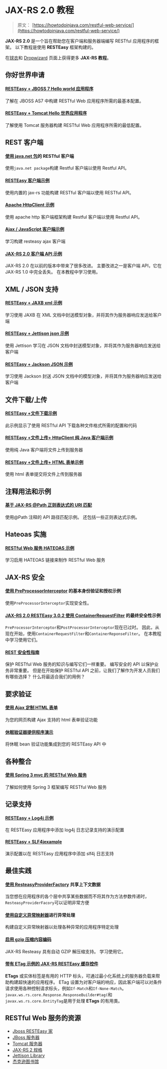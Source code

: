 # JAX-RS 2.0 教程

> 原文： [https://howtodoinjava.com/restful-web-service/](https://howtodoinjava.com/restful-web-service/)

**JAX-RS 2.0** 是一个旨在帮助您在客户端和服务器端编写 RESTful 应用程序的框架。 以下教程是使用 **RESTEasy** 框架构建的。

在[球衣](//howtodoinjava.com/jersey-jax-rs-tutorials/)和 [Dropwizard](//howtodoinjava.com/dropwizard-tutorials/) 页面上获得更多 **JAX-RS 教程**。

## 你好世界申请

#### [RESTEasy + JBOSS 7 Hello world 应用程序](//howtodoinjava.com/resteasy/resteasy-jboss-7-hello-world-application/ "RESTEasy + JBOSS 7 Hello world application")

了解在 JBOSS AS7 中构建 RESTful Web 应用程序所需的最基本配置。

#### [RESTEasy + Tomcat Hello 世界应用程序](//howtodoinjava.com/resteasy/resteasy-tomcat-hello-world-application/ "RESTEasy + Tomcat hello world application")

了解使用 Tomcat 服务器构建 RESTful Web 应用程序所需的最低配置。

## REST 客户端

#### [使用 java.net 包](//howtodoinjava.com/resteasy/restful-webservices-client-using-java-net-package/ "testful client using java.net package")的 RESTful 客户端

使用`java.net package`构建 Restful 客户端以使用 Restful API。

#### [RESTEasy 客户端示例](//howtodoinjava.com/resteasy/resteasy-client-for-consuming-rest-apis/ "RESTEasy client for consuming REST APIs")

使用内置的 jax-rs 功能构建 RESTful 客户端以使用 RESTful API。

#### [Apache HttpClient 示例](//howtodoinjava.com/apache-commons/jax-rs-restful-client-using-apache-httpclient/ "JAX-RS RESTful client using apache httpclient")

使用 apache http 客户端框架构建 Restful 客户端以使用 Restful API。

#### [Ajax / JavaScript 客户端示例](//howtodoinjava.com/resteasy/resteasy-javascriptajax-client-demo/ "RESTEasy javascript/ajax client demo")

学习构建 resteasy ajax 客户端

#### [JAX-RS 2.0 客户端 API 示例](//howtodoinjava.com/resteasy/jax-rs-2-0-resteasy-3-0-2-final-client-api-example/ "JAX-RS 2.0 RESTEasy 3.0.2.Final Client API example")

JAX-RS 2.0 在以前的版本中带来了很多改进。 主要改进之一是客户端 API，它在 JAX-RS 1.0 中完全丢失。 在本教程中学习使用。

## XML / JSON 支持

#### [RESTEasy + JAXB xml 示例](//howtodoinjava.com/resteasy/resteasy-jaxb-xml-example/ "RESTEasy + JAXB xml example")

学习使用 JAXB 在 XML 文档中封送模型对象，并将其作为服务器响应发送给客户端

#### [RESTEasy + Jettison json 示例](//howtodoinjava.com/resteasy/resteasy-jettison-json-example/ "RESTEasy + Jettison json example")

使用 Jettison 学习在 JSON 文档中封送模型对象，并将其作为服务器响应发送给客户端

#### [RESTEasy + Jackson JSON 示例](//howtodoinjava.com/2013/05/10/resteasy-jackson-json-example/ "RESTEasy + Jackson JSON example")

学习使用 Jackson 封送 JSON 文档中的模型对象，并将其作为服务器响应发送给客户端

## 文件下载/上传

#### [RESTEasy +文件下载示例](//howtodoinjava.com/resteasy/resteasy-file-download-example/ "RESTEasy + File download example")

此示例显示了使用 RESTful API 下载各种文件格式所需的配置和代码

#### [RESTEasy +文件上传+ HttpClient 纯 Java 客户端示例](//howtodoinjava.com/resteasy/jax-rs-resteasy-file-upload-httpclient-example/ "JAX-RS RESTEasy file upload + httpclient example")

使用纯 Java 客户端将文件上传到服务器

#### [RESTEasy +文件上传+ HTML 表单示例](//howtodoinjava.com/resteasy/jax-rs-resteasy-file-upload-html-form-example/ "JAX-RS RESTEasy file upload + html form example")

使用 html 表单提交将文件上传到服务器

## 注释用法和示例

#### [基于 JAX-RS @Path 正则表达式的 URI 匹配](//howtodoinjava.com/resteasy/jax-rs-path-regex-based-uri-matching/ "@Path example")

使用@Path 注释的 API 路径匹配示例。 还包括一些正则表达式示例。

## Hateoas 实施

#### [RESTful Web 服务 HATEOAS 示例](//howtodoinjava.com/resteasy/writing-restful-webservices-with-hateoas-using-jax-rs-and-jaxb-in-java/ "How to write RESTful web services using jax-rs and jaxb in java [HATEOAS example]")

学习启用 HATEOAS 链接来制作 RESTful Web 服务

## JAX-RS 安全

#### [使用 PreProcessorInterceptor](//howtodoinjava.com/resteasy/jax-rs-resteasy-basic-authentication-and-authorization-tutorial/ "JAX-RS RESTEasy basic authentication and authorization tutorial") 的基本身份验证和授权示例

使用`PreProcessorInterceptor`实现安全性。

#### [JAX-RS 2.0 RESTEasy 3.0.2 使用 ContainerRequestFilter](//howtodoinjava.com/resteasy/jax-rs-2-0-resteasy-3-0-2-final-security-tutorial/ "JAX-RS 2.0 RESTEasy 3.0.2.Final security tutorial") 的最终安全性示例

`PreProcessorInterceptor`和`PostProcessorInterceptor`现在已过时。 因此，从现在开始，使用`ContainerRequestFilter`和`ContainerReponseFilter`。 在本教程中学习使用它们。

#### [REST 安全性指南](//howtodoinjava.com/security/restful-web-services-security-guide/)

保护 RESTful Web 服务的知识与编写它们一样重要。 编写安全的 API 以保护业务非常重要。 但是在开始保护 RESTful API 之前，让我们了解作为开发人员我们有哪些选择？ 什么将最适合我们的用例？

## 要求验证

#### [使用 Ajax 定制 HTML 表单](//howtodoinjava.com/resteasy/jax-rs-custom-validation-example-using-ajax/ "JAX-RS custom validation example using ajax")

为您的网页构建 Ajax 支持的 html 表单验证功能

#### [休眠验证器提供程序演示](//howtodoinjava.com/resteasy/resteasy-bean-validation-using-hibernate-validator-provider/ "RESTEasy bean validation using hibernate validator provider")

将休眠 bean 验证功能集成到您的 RESTEasy API 中

## 各种整合

#### [使用 Spring 3 mvc 的 RESTful Web 服务](//howtodoinjava.com/spring/spring-restful/how-to-write-restful-webservices-using-spring-3-mvc/)

了解如何使用 Spring 3 框架编写 RESTful Web 服务

## 记录支持

#### [RESTEasy + Log4j 示例](//howtodoinjava.com/log4j/resteasy-tomcat-7-log4j-logging-example/ "RESTEasy + Tomcat 7 + Log4j logging example")

在 RESTEasy 应用程序中添加 log4j 日志记录支持的演示配置

#### [RESTEasy + SLF4jexample](//howtodoinjava.com/resteasy/resteasy-tomcat-7-slf4j-logging-example/ "RESTEasy + Tomcat 7 + SLF4J logging example")

演示配置以在 RESTEasy 应用程序中添加 slf4j 日志支持

## 最佳实践

#### [使用 ResteasyProviderFactory](//howtodoinjava.com/resteasy/share-context-data-with-jax-rs-resteasyproviderfactory/ "Share context data with JAX-RS ResteasyProviderFactory") 共享上下文数据

当您想在应用程序的各个层中共享某些数据而不将其作为方法参数传递时，`ResteasyProviderFacory`可以证明非常方便

#### [使用自定义异常映射器](//howtodoinjava.com/resteasy/exception-handling-in-jax-rs-resteasy-with-exceptionmapper/ "Exception handling in JAX-RS RESTEasy with ExceptionMapper")进行异常处理

构建自定义异常映射器以处理各种异常的应用程序特定处理

#### [启用 gzip 压缩内容编码](//howtodoinjava.com/resteasy/enable-gzip-compression-content-encoding-in-resteasy/ "Enable gzip compression content encoding in RESTEasy")

JAX-RS Resteasy 具有自动 GZIP 解压缩支持。 学习使用它。

#### [带有 ETag 示例的 JAX-RS RESTEasy 缓存控件](//howtodoinjava.com/2013/06/05/jax-rs-resteasy-cache-control-with-etag-example/ "JAX-RS RESTEasy Cache control with ETag example")

**ETags** 或实体标签是有用的 HTTP 标头，可通过最小化系统上的服务器负载来帮助构建超快速的应用程序。 ETag 设置为对客户端的响应，因此客户端可以对条件请求使用各种控制请求标头，例如`If-Match`和`If-None-Match`。 `javax.ws.rs.core.Response.ResponseBuilder#tag(`和`javax.ws.rs.core.EntityTag`是用于处理 **ETags** 的有用类。

## RESTful Web 服务的资源

*   [Jboss RESTEasy 家](http://resteasy.jboss.org/ "reasteasy")
*   [JBoss 服务器](http://jbossas.jboss.org/)
*   [Tomcat 服务器](https://tomcat.apache.org/)
*   [JAX-RS 2 规格](https://jax-rs-spec.java.net/)
*   [Jettison Library](https://github.com/codehaus/jettison)
*   [杰克逊图书馆](https://github.com/FasterXML/jackson)
